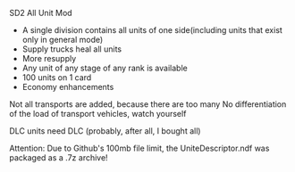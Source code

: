 SD2 All Unit Mod
- A single division contains all units of one side(including units that exist only in general mode)
- Supply trucks heal all units
- More resupply
- Any unit of any stage of any rank is available
- 100 units on 1 card
- Economy enhancements

Not all transports are added, because there are too many
No differentiation of the load of transport vehicles, watch yourself

DLC units need DLC (probably, after all, I bought all)

Attention: Due to Github's 100mb file limit, the UniteDescriptor.ndf was packaged as a .7z archive!
